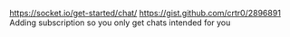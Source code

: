 https://socket.io/get-started/chat/
https://gist.github.com/crtr0/2896891
Adding subscription so you only get chats intended for you

